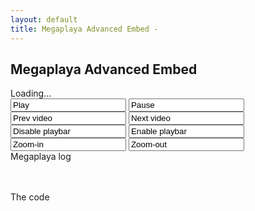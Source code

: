 ```yaml
---
layout: default
title: Megaplaya Advanced Embed -
---
```



## Megaplaya Advanced Embed

<script type="text/javascript">
  $(document).ready(
    function() {
      $('#vhx_megaplaya').flash({
        swf: 'http://vhx.tv/embed/megaplaya',
        width: 850,
        allowFullScreen: true,
        allowScriptAccess: "always",
        height: 480
      });
    }
  );

  // Megaplaya calls this function when it's ready
  var megaplaya = false;
  function megaplaya_loaded()
  {
    megaplaya = $('#vhx_megaplaya').children()[0];

    megaplaya_addListeners();

    load_videos();
  }

  function megaplaya_call(method)
  {
    // "pause" => megaplaya.api_pause();
    (megaplaya["api_" + method])();
  }

  function megaplaya_addListeners()
  {
    var events = ['onVideoFinish', 'onVideoLoad', 'onError', 'onPause', 'onPlay', 'onFullscreen', 'onPlaybarShow', 'onPlaybarHide', 'onKeyboardDown'];

    // Loop through and add in call the callback methods. Flash will automatically call megaplaya_callback
    $.each(events, function(index, value) {
      megaplaya.api_addListener(value, "function() { megaplaya_callback('" + value + "', arguments); }")
    });
  }

  function megaplaya_callback(event_name, args)
  {
    var pretty_args = '';

    pretty_args += args[0] || ''
    if (args[1]) pretty_args += ', ' + (args[1] || '')
    if (args[2]) pretty_args += ', ' + (args[2] || '')

    $('#megaplaya_log')[0].innerHTML = event_name + "(" + pretty_args + ")<br />" + $('#megaplaya_log')[0].innerHTML;
  }

  function load_videos()
  {
    $.ajax({
      type: "GET",
      url: "http://vimeo.com/api/v2/vhx/videos.json",
      dataType: "jsonp",
      success: function(videos, status, ajax) {
        if (videos) {
          megaplaya.api_playQueue(videos);
        }
      }
     });
  }
</script>

<div id="vhx_megaplaya">Loading...</div>
<div id="controls">
  <input class="btn" onclick="megaplaya_call('playVideo')" value="Play" />
  <input class="btn" onclick="megaplaya_call('pause')" value="Pause" />
  <input class="btn" onclick="megaplaya_call('prevVideo')" value="Prev video" />
  <input class="btn" onclick="megaplaya_call('nextVideo')" value="Next video" />
  <input class="btn" onclick="megaplaya_call('disable')" value="Disable playbar" />
  <input class="btn" onclick="megaplaya_call('enable')" value="Enable playbar" />
  <input class="btn" onclick="megaplaya_call('zoomify')" value="Zoom-in" />
  <input class="btn" onclick="megaplaya_call('unzoomify')" value="Zoom-out" />
</div>
<div class="clear"></div>
Megaplaya log
<div id="megaplaya_log">
  &nbsp;
</div>
<div class="clear">
  &nbsp;
</div>

The code
<div class="gist">
  <script src="https://gist.github.com/1217547.js?file=megaplaya-advanced-embed.html"></script>
</div>
